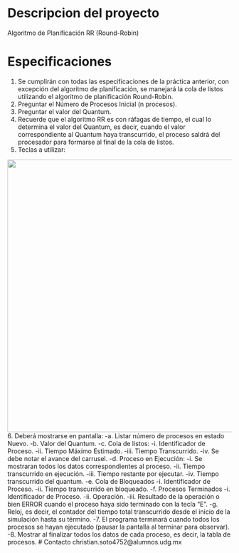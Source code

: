 # Descripcion del proyecto
Algoritmo de Planificación RR (Round-Robin)

# Especificaciones
1. Se cumplirán con todas las especificaciones de la práctica anterior, con excepción del
   algoritmo de planificación, se manejará la cola de listos utilizando el algoritmo de 
   planificación Round-Robin.
2. Preguntar el Número de Procesos Inicial (n procesos).
3. Preguntar el valor del Quantum.
4. Recuerde que el algoritmo RR es con ráfagas de tiempo, el cual lo determina el valor del
   Quantum, es decir, cuando el valor correspondiente al Quantum haya transcurrido, el proceso
   saldrá del procesador para formarse al final de la cola de listos.
5. Teclas a utilizar:
<img src="https://cdn.discordapp.com/attachments/762088441314934794/859570673507500092/unknown.png" width="692" height="612">
6. Deberá mostrarse en pantalla:
    -a. Listar número de procesos en estado Nuevo.
    -b. Valor del Quantum.
    -c. Cola de listos:
      -i. Identificador de Proceso.
      -ii. Tiempo Máximo Estimado. 
      -iii. Tiempo Transcurrido.
      -iv. Se debe notar el avance del carrusel.
    -d. Proceso en Ejecución:
      -i. Se mostraran todos los datos correspondientes al proceso.
      -ii. Tiempo transcurrido en ejecución.
      -iii. Tiempo restante por ejecutar.
      -iv. Tiempo transcurrido del quantum.
    -e. Cola de Bloqueados
      -i. Identificador de Proceso.
      -ii. Tiempo transcurrido en bloqueado.
    -f. Procesos Terminados
      -i. Identificador de Proceso.
      -ii. Operación.
      -iii. Resultado de la operación o bien ERROR cuando el proceso haya sido
           terminado con la tecla “E”.
    -g. Reloj, es decir, el contador del tiempo total transcurrido desde el inicio de la
       simulación hasta su término.
-7. El programa terminará cuando todos los procesos se hayan ejecutado (pausar la pantalla al
   terminar para observar).
-8. Mostrar al finalizar todos los datos de cada proceso, es decir, la tabla de procesos. 
# Contacto
christian.soto4752@alumnos.udg.mx  
